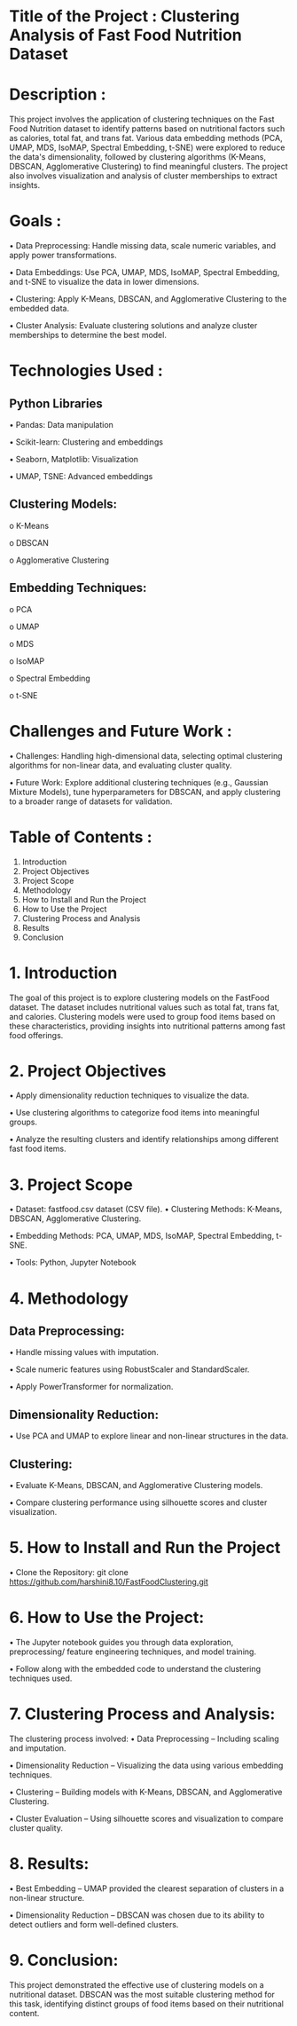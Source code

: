 # Title of the Project : Clustering Analysis of Fast Food Nutrition Dataset 
# Description : 
This project involves the application of clustering techniques on the Fast Food Nutrition dataset to identify patterns based on nutritional factors such as calories, total fat, and trans fat. Various data embedding methods (PCA, UMAP, MDS, IsoMAP, Spectral Embedding, t-SNE) were explored to reduce the data's dimensionality, followed by clustering algorithms (K-Means, DBSCAN, Agglomerative Clustering) to find meaningful clusters. The project also involves visualization and analysis of cluster memberships to extract insights.
# Goals :
•	 Data Preprocessing: Handle missing data, scale numeric variables, and apply power transformations.

•	Data Embeddings: Use PCA, UMAP, MDS, IsoMAP, Spectral Embedding, and t-SNE to visualize the data in lower dimensions.

•	 Clustering: Apply K-Means, DBSCAN, and Agglomerative Clustering to the embedded data.

•	        Cluster Analysis: Evaluate clustering solutions and analyze cluster memberships to determine the best model.

# Technologies Used :
## Python Libraries 
•  Pandas: Data manipulation

•  Scikit-learn: Clustering and embeddings

•  Seaborn, Matplotlib: Visualization

•  UMAP, TSNE: Advanced embeddings

## Clustering Models:
o	K-Means

o	DBSCAN


o	Agglomerative Clustering

## Embedding Techniques: 
o	PCA

o	UMAP 


o	MDS 

o	IsoMAP 


o	Spectral Embedding 

o	t-SNE

# Challenges and Future Work :
•	Challenges: Handling high-dimensional data, selecting optimal clustering algorithms for non-linear data, and evaluating cluster quality.

•	Future Work: Explore additional clustering techniques (e.g., Gaussian Mixture Models), tune hyperparameters for DBSCAN, and apply clustering to a broader range of datasets for validation.

# Table of Contents :
1.	Introduction
2.	Project Objectives
3.	Project Scope
4.	Methodology
5.	How to Install and Run the Project
6.	How to Use the Project
7.	Clustering Process and Analysis
8.	Results
9.	Conclusion

# 1.	Introduction
The goal of this project is to explore clustering models on the FastFood dataset. The dataset includes nutritional values such as total fat, trans fat, and calories. Clustering models were used to group food items based on these characteristics, providing insights into nutritional patterns among fast food offerings.

# 2.	Project Objectives
•  Apply dimensionality reduction techniques to visualize the data.

•  Use clustering algorithms to categorize food items into meaningful groups.

•  Analyze the resulting clusters and identify relationships among different fast food items.

# 3.	Project Scope

•  Dataset: fastfood.csv dataset (CSV file).
•  Clustering Methods: K-Means, DBSCAN, Agglomerative Clustering.

•  Embedding Methods: PCA, UMAP, MDS, IsoMAP, Spectral Embedding, t-SNE.

•  Tools: Python, Jupyter Notebook
# 4.	Methodology
## Data Preprocessing:
•	Handle missing values with imputation.

•	Scale numeric features using RobustScaler and StandardScaler.

•	Apply PowerTransformer for normalization.


## Dimensionality Reduction:
•	Use PCA and UMAP to explore linear and non-linear structures in the data.
## Clustering:
•	Evaluate K-Means, DBSCAN, and Agglomerative Clustering models.

•	Compare clustering performance using silhouette scores and cluster visualization.
# 5.	How to Install and Run the Project
•	Clone the Repository:
git clone https://github.com/harshini8.10/FastFoodClustering.git
# 6.	How to Use the Project:
•  The Jupyter notebook guides you through data exploration, preprocessing/ feature engineering techniques, and model training.

•  Follow along with the embedded code to understand the clustering techniques used.
# 7. Clustering Process and Analysis:
The clustering process involved:
•	Data Preprocessing – Including scaling and imputation.

•	Dimensionality Reduction – Visualizing the data using various embedding techniques.

•	Clustering – Building models with K-Means, DBSCAN, and Agglomerative Clustering.

•	Cluster Evaluation – Using silhouette scores and visualization to compare cluster quality.
# 8. Results:
•	Best Embedding – UMAP provided the clearest separation of clusters in a non-linear structure.

•	Dimensionality Reduction – DBSCAN was chosen due to its ability to detect outliers and form well-defined clusters.

# 9. Conclusion:
This project demonstrated the effective use of clustering models on a nutritional dataset. DBSCAN was the most suitable clustering method for this task, identifying distinct groups of food items based on their nutritional content.
